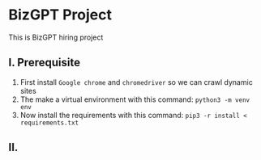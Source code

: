 # BizGPT Project
This is BizGPT hiring project

## I. Prerequisite
1. First install `Google chrome` and `chromedriver` so we can crawl dynamic sites  
2. The make a virtual environment with this command: `python3 -m venv env`  
3. Now install the requirements with this command: `pip3 -r install < requirements.txt`  

## II. 